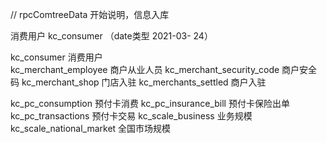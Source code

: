 

// rpcComtreeData 开始说明，信息入库


消费用户     kc_consumer    （date类型  2021-03- 24）

kc_consumer  消费用户  
kc_merchant_employee  商户从业人员
kc_merchant_security_code 商户安全码
kc_merchant_shop  门店入驻
kc_merchants_settled 商户入驻


kc_pc_consumption         预付卡消费
kc_pc_insurance_bill      预付卡保险出单
kc_pc_transactions        预付卡交易
kc_scale_business         业务规模
kc_scale_national_market  全国市场规模 